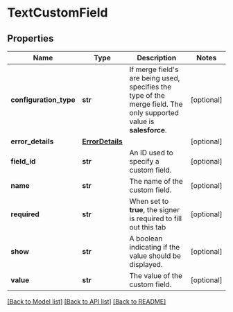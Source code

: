 # TextCustomField

## Properties
Name | Type | Description | Notes
------------ | ------------- | ------------- | -------------
**configuration_type** | **str** | If merge field&#39;s are being used, specifies the type of the merge field. The only  supported value is **salesforce**. | [optional] 
**error_details** | [**ErrorDetails**](ErrorDetails.md) |  | [optional] 
**field_id** | **str** | An ID used to specify a custom field. | [optional] 
**name** | **str** | The name of the custom field. | [optional] 
**required** | **str** | When set to **true**, the signer is required to fill out this tab | [optional] 
**show** | **str** | A boolean indicating if the value should be displayed. | [optional] 
**value** | **str** | The value of the custom field. | [optional] 

[[Back to Model list]](../README.md#documentation-for-models) [[Back to API list]](../README.md#documentation-for-api-endpoints) [[Back to README]](../README.md)



